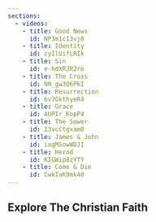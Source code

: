 ```yaml
---
sections:
  - videos:
    - title: Good News
      id: NP3m1c13vj0
    - title: Identity
      id: zyIlUifLRIk
    - title: Sin
      id: e-hdXRJR2ro
    - title: The Cross
      id: NN_gw3Q6PkI
    - title: Resurrection
      id: 6v7GkthyeR4
    - title: Grace
      id: AUPIr_KopP4
    - title: The Sower
      id: I3vcCtgxam0
    - title: James & John
      id: iagMSowWDJI
    - title: Herod
      id: KIGWip8zYTY
    - title: Come & Die
      id: CwkTaK9mk40
---
```

## Explore The Christian Faith